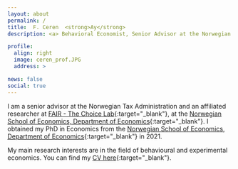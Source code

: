 ```yaml
---
layout: about
permalink: /
title:  F. Ceren  <strong>Ay</strong>
description: <a> Behavioral Economist, Senior Advisor at the Norwegian Tax Administration</a>

profile:
  align: right
  image: ceren_prof.JPG
  address: >

news: false
social: true
---
```


I am a senior advisor at the Norwegian Tax Administration and an affiliated researcher at [FAIR - The Choice Lab](https://www.nhh.no/en/research-centres/fair/about/){:target="\_blank"}, at the [Norwegian School of Economics, Department of Economics](https://www.nhh.no/en/departments/economics/){:target="\_blank"}.  I obtained my PhD in Economics from the [Norwegian School of Economics, Department of Economics](https://www.nhh.no/en/departments/economics/){:target="\_blank"} in 2021.

My main research interests are in the field of behavioural and experimental economics.
You can find my [CV here](/assets/pdf/Ay_CV_Update.pdf){:target="\_blank"}.


